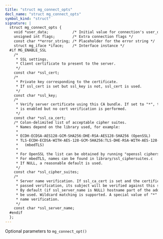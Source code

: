 ```yaml
---
title: "struct mg_connect_opts"
decl_name: "struct mg_connect_opts"
symbol_kind: "struct"
signature: |
  struct mg_connect_opts {
    void *user_data;           /* Initial value for connection's user_data */
    unsigned int flags;        /* Extra connection flags */
    const char **error_string; /* Placeholder for the error string */
    struct mg_iface *iface;    /* Interface instance */
  #if MG_ENABLE_SSL
    /*
     * SSL settings.
     * Client certificate to present to the server.
     */
    const char *ssl_cert;
    /*
     * Private key corresponding to the certificate.
     * If ssl_cert is set but ssl_key is not, ssl_cert is used.
     */
    const char *ssl_key;
    /*
     * Verify server certificate using this CA bundle. If set to "*", then SSL
     * is enabled but no cert verification is performed.
     */
    const char *ssl_ca_cert;
    /* Colon-delimited list of acceptable cipher suites.
     * Names depend on the library used, for example:
     *
     * ECDH-ECDSA-AES128-GCM-SHA256:DHE-RSA-AES128-SHA256 (OpenSSL)
     * TLS-ECDH-ECDSA-WITH-AES-128-GCM-SHA256:TLS-DHE-RSA-WITH-AES-128-GCM-SHA256
     *   (mbedTLS)
     *
     * For OpenSSL the list can be obtained by running "openssl ciphers".
     * For mbedTLS, names can be found in library/ssl_ciphersuites.c
     * If NULL, a reasonable default is used.
     */
    const char *ssl_cipher_suites;
    /*
     * Server name verification. If ssl_ca_cert is set and the certificate has
     * passed verification, its subject will be verified against this string.
     * By default (if ssl_server_name is NULL) hostname part of the address will
     * be used. Wildcard matching is supported. A special value of "*" disables
     * name verification.
     */
    const char *ssl_server_name;
  #endif
  };
---
```


Optional parameters to `mg_connect_opt()` 

